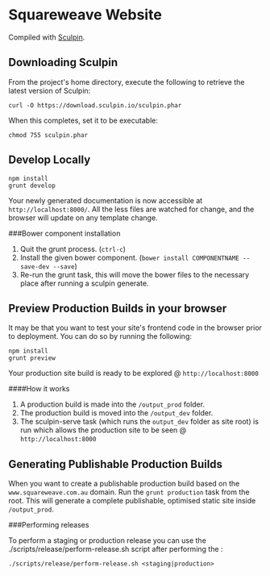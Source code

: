 Squareweave Website
===================

Compiled with [Sculpin](http://sculpin.io).


Downloading Sculpin
-------------------

From the project's home directory, execute the following to retrieve the latest version of Sculpin:

    curl -O https://download.sculpin.io/sculpin.phar

When this completes, set it to be executable:

    chmod 755 sculpin.phar

Develop Locally
---------------

    npm install
    grunt develop

Your newly generated documentation is now accessible at `http://localhost:8000/`.
All the less files are watched for change, and the browser will update on any template change.

###Bower component installation

1. Quit the grunt process. (`ctrl-c`)
2. Install the given bower component. (`bower install COMPONENTNAME --save-dev --save`)
3. Re-run the grunt task, this will move the bower files to the necessary place after running a sculpin generate.

Preview Production Builds in your browser
----------------------------------------

It may be that you want to test your site's frontend code in the browser prior to deployment.
You can do so by running the following:

    npm install
    grunt preview

Your production site build is ready to be explored @ `http://localhost:8000`

####How it works

1. A production build is made into the `/output_prod` folder.
2. The production build is moved into the `/output_dev` folder.
3. The sculpin-serve task (which runs the `output_dev` folder as site root) is run which allows the production site to be seen @ `http://localhost:8000`
 
Generating Publishable Production Builds
----------------------------------------

When you want to create a publishable production build based on the `www.squareweave.com.au` domain. Run the `grunt production` task from the root.
This will generate a complete publishable, optimised static site inside `/output_prod`. 


###Performing releases

To perform a staging or production release you can use the ./scripts/release/perform-release.sh script after performing the :

	./scripts/release/perform-release.sh <staging|production>
